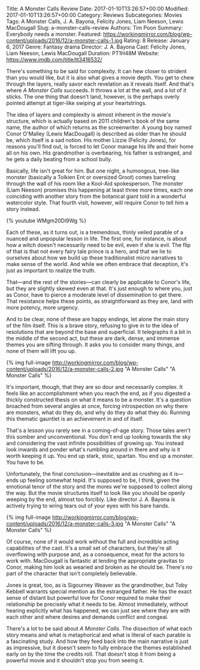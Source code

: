 Title: A Monster Calls Review
Date: 2017-01-10T13:26:57+00:00
Modified: 2017-01-10T13:26:57+00:00
Category: Reviews
Subcategories: Movies
Tags: A Monster Calls, J. A. Bayona, Felicity Jones, Liam Neeson, Lewis MacDougall
Slug: a-monster-calls-review
Authors: Tim Poon
Summary: Everybody needs a monster.
Featured: https://workingmirror.com/blog/wp-content/uploads/2016/12/a-monster-calls-1.jpg
Rating: 8
Release: January 6, 2017
Genre: Fantasy drama
Director: J. A. Bayona
Cast: Felicity Jones, Liam Neeson, Lewis MacDougall
Duration: PT1H48M
Website: https://www.imdb.com/title/tt3416532/

There's something to be said for complexity. It can hew closer to strident than you would like, but it is also what gives a movie depth. You get to chew through the layers, really savor each revelation as it reveals itself. And that's where *A Monster Calls* succeeds. It throws a lot at the wall, and a lot of it sticks. The one thing that doesn't land, however, is the perhaps overly pointed attempt at tiger-like swiping at your heartstrings.

The idea of layers and complexity is almost inherent in the movie's structure, which is actually based on 2011 children's book of the same name, the author of which returns as the screenwriter. A young boy named Conor O'Malley (Lewis MacDougall) is described as older than he should be, which itself is a sad notion. His mother Lizzie (Felicity Jones), for reasons you'll find out, is forced to let Conor manage his life and their home all on his own. His grandmother is overbearing, his father is estranged, and he gets a daily beating from a school bully.

Basically, life isn't great for him. But one night, a humongous, tree-like monster (basically a Tolkien Ent or oversized Groot) comes barreling through the wall of his room like a Kool-Aid spokesperson. The monster (Liam Neeson) promises this happening at least three more times, each one coinciding with another story from the botanical giant told in a wonderful watercolor style. That fourth visit, however, will require Conor to tell *him* a story instead.

{% youtube WMgm20Di9Wg %}

Each of these, as it turns out, is a tremendous, thinly veiled parable of a nuanced and unpopular lesson in life. The first one, for instance, is about how a witch doesn't necessarily need to be evil, even if she is evil. The flip of that is that not every fairy tale prince is a hero, and that we lie to ourselves about how we build up these traditionalist micro narratives to make sense of the world. And while we often embrace that deception, it's just as important to realize the truth.

That—and the rest of the stories—can clearly be applicable to Conor's life, but they are slightly skewed even at that. It's just enough to where you, just as Conor, have to pierce a moderate level of dissemination to get there. That resistance helps these points, as straightforward as they are, land with more potency, more urgency.

And to be clear, none of these are happy endings, let alone the main story of the film itself. This is a brave story, refusing to give in to the idea of resolutions that are beyond the base and superficial. It telegraphs it a bit in the middle of the second act, but these are dark, dense, and immense themes you are sifting through. It asks you to consider many things, and none of them will lift you up.

{% img full-image http://workingmirror.com/blog/wp-content/uploads/2016/12/a-monster-calls-2.jpg "A Monster Calls" "A Monster Calls" %}

It's important, though, that they are so dour and necessarily complex. It feels like an accomplishment when you reach the end, as if you digested a thickly constructed thesis on what it means to be a monster. It's a question broached from several angles at once, forcing introspection on why there are monsters, what do they do, and why do they do what they do. Running this thematic gauntlet is an achievement in and of itself.

That's a lesson you rarely see in a coming-of-age story. Those tales aren't this somber and unconventional. You don't end up looking towards the sky and considering the vast infinite possibilities of growing up. You instead look inwards and ponder what's rumbling around in there and why is it worth keeping it up. You end up stark, stoic, spartan. You end up a monster. You have to be.

Unfortunately, the final conclusion—inevitable and as crushing as it is—ends up feeling somewhat tepid. It's supposed to be, I think, given the emotional tenor of the story and the mores we're supposed to collect along the way. But the movie structures itself to look like you should be openly weeping by the end, almost too forcibly. Like director J. A. Bayona is actively trying to wring tears out of your eyes with his bare hands.

{% img full-image http://workingmirror.com/blog/wp-content/uploads/2016/12/a-monster-calls-3.jpg "A Monster Calls" "A Monster Calls" %}

Of course, none of it would work without the full and incredible acting capabilities of the cast. It's a small set of characters, but they're all overflowing with purpose and, as a consequence, meat for the actors to work with. MacDougall is fantastic at lending the appropriate gravitas to Conor, making him look as wearied and broken as he should be. There's no part of the character that isn't completely believable.

Jones is great, too, as is Sigourney Weaver as the grandmother, but Toby Kebbell warrants special mention as the estranged father. He has the exact sense of distant but powerful love for Conor required to make their relationship be precisely what it needs to be. Almost immediately, without hearing explicitly what has happened, we can just see where they are with each other and where desires and demands conflict and congeal.

There's a lot to be said about *A Monster Calls*. The dissection of what each story means and what is metaphorical and what is literal of each parable is a fascinating study. And how they feed back into the main narrative is just as impressive, but it doesn't seem to fully embrace the themes established early on by the time the credits roll. That doesn't stop it from being a powerful movie and it shouldn't stop you from seeing it.
